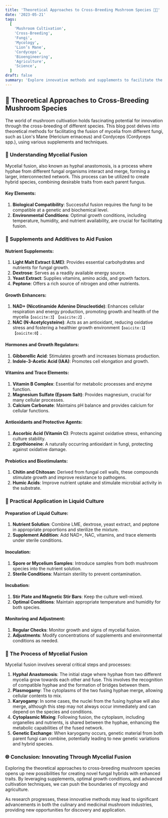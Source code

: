 ```yaml
---
title: 'Theoretical Approaches to Cross-Breeding Mushroom Species 🍄🔬'
date: '2023-05-21'
tags:
  [
    'Mushroom Cultivation',
    'Cross-Breeding',
    'Fungi',
    'Mycology',
    'Lion’s Mane',
    'Cordyceps',
    'Bioengineering',
    'Agriculture',
    'Science',
  ]
draft: false
summary: 'Explore innovative methods and supplements to facilitate the cross-breeding of mushroom species like Lion’s Mane and Cordyceps. Delve into the science behind mycelial fusion and discover how to create novel fungal hybrids. 🍄🔬'
---
```


## 🍄 Theoretical Approaches to Cross-Breeding Mushroom Species

The world of mushroom cultivation holds fascinating potential for innovation through the cross-breeding of different species. This blog post delves into theoretical methods for facilitating the fusion of mycelia from different fungi, such as Lion's Mane (Hericium erinaceus) and Cordyceps (Cordyceps spp.), using various supplements and techniques.

### 🔬 Understanding Mycelial Fusion

Mycelial fusion, also known as hyphal anastomosis, is a process where hyphae from different fungal organisms interact and merge, forming a larger, interconnected network. This process can be utilized to create hybrid species, combining desirable traits from each parent fungus.

#### **Key Elements**:

1. **Biological Compatibility**: Successful fusion requires the fungi to be compatible at a genetic and biochemical level.
2. **Environmental Conditions**: Optimal growth conditions, including temperature, humidity, and nutrient availability, are crucial for facilitating fusion.

### 🌱 Supplements and Additives to Aid Fusion

#### **Nutrient Supplements**:

1. **Light Malt Extract (LME)**: Provides essential carbohydrates and nutrients for fungal growth.
2. **Dextrose**: Serves as a readily available energy source.
3. **Yeast Extract**: Supplies vitamins, amino acids, and growth factors.
4. **Peptone**: Offers a rich source of nitrogen and other nutrients.

#### **Growth Enhancers**:

1. **NAD+ (Nicotinamide Adenine Dinucleotide)**: Enhances cellular respiration and energy production, promoting growth and health of the mycelia&#8203;`【oaicite:3】`&#8203;&#8203;`【oaicite:2】`&#8203;.
2. **NAC (N-Acetylcysteine)**: Acts as an antioxidant, reducing oxidative stress and fostering a healthier growth environment&#8203;`【oaicite:1】`&#8203;&#8203;`【oaicite:0】`&#8203;.

#### **Hormones and Growth Regulators**:

1. **Gibberellic Acid**: Stimulates growth and increases biomass production.
2. **Indole-3-Acetic Acid (IAA)**: Promotes cell elongation and growth.

#### **Vitamins and Trace Elements**:

1. **Vitamin B Complex**: Essential for metabolic processes and enzyme function.
2. **Magnesium Sulfate (Epsom Salt)**: Provides magnesium, crucial for many cellular processes.
3. **Calcium Carbonate**: Maintains pH balance and provides calcium for cellular functions.

#### **Antioxidants and Protective Agents**:

1. **Ascorbic Acid (Vitamin C)**: Protects against oxidative stress, enhancing culture stability.
2. **Ergothioneine**: A naturally occurring antioxidant in fungi, protecting against oxidative damage.

#### **Prebiotics and Biostimulants**:

1. **Chitin and Chitosan**: Derived from fungal cell walls, these compounds stimulate growth and improve resistance to pathogens.
2. **Humic Acids**: Improve nutrient uptake and stimulate microbial activity in the substrate.

### 🧪 Practical Application in Liquid Culture

#### **Preparation of Liquid Culture**:

1. **Nutrient Solution**: Combine LME, dextrose, yeast extract, and peptone in appropriate proportions and sterilize the mixture.
2. **Supplement Addition**: Add NAD+, NAC, vitamins, and trace elements under sterile conditions.

#### **Inoculation**:

1. **Spore or Mycelium Samples**: Introduce samples from both mushroom species into the nutrient solution.
2. **Sterile Conditions**: Maintain sterility to prevent contamination.

#### **Incubation**:

1. **Stir Plate and Magnetic Stir Bars**: Keep the culture well-mixed.
2. **Optimal Conditions**: Maintain appropriate temperature and humidity for both species.

#### **Monitoring and Adjustment**:

1. **Regular Checks**: Monitor growth and signs of mycelial fusion.
2. **Adjustments**: Modify concentrations of supplements and environmental conditions as needed.

### 🔄 The Process of Mycelial Fusion

Mycelial fusion involves several critical steps and processes:

1. **Hyphal Anastomosis**: The initial stage where hyphae from two different mycelia grow towards each other and fuse. This involves the recognition of compatible hyphae and the formation of bridges between them.
2. **Plasmogamy**: The cytoplasms of the two fusing hyphae merge, allowing cellular contents to mix.
3. **Karyogamy**: In some cases, the nuclei from the fusing hyphae will also merge, although this step may not always occur immediately and can depend on the species and conditions.
4. **Cytoplasmic Mixing**: Following fusion, the cytoplasm, including organelles and nutrients, is shared between the hyphae, enhancing the metabolic capabilities of the fused network.
5. **Genetic Exchange**: When karyogamy occurs, genetic material from both parent fungi can combine, potentially leading to new genetic variations and hybrid species.

### 🌐 Conclusion: Innovating Through Mycelial Fusion

Exploring the theoretical approaches to cross-breeding mushroom species opens up new possibilities for creating novel fungal hybrids with enhanced traits. By leveraging supplements, optimal growth conditions, and advanced cultivation techniques, we can push the boundaries of mycology and agriculture.

As research progresses, these innovative methods may lead to significant advancements in both the culinary and medicinal mushroom industries, providing new opportunities for discovery and application.
